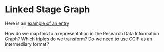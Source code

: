 # Linked Stage Graph

Here is an [example of an entry](https://slod.fiz-karlsruhe.de/labw-2-2599049.html)

How do we map this to a representation in the Research Data Information Graph?
Which triples do we transform?
Do we need to use CGIF as an intermediary format?
